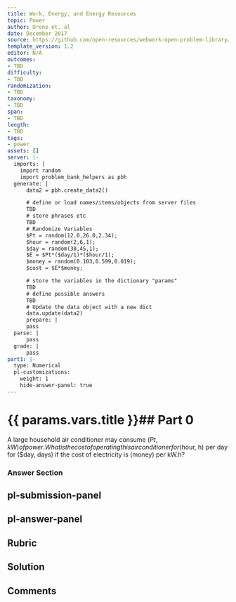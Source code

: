 ```yaml
---
title: Work, Energy, and Energy Resources
topic: Power
author: Urone et. al
date: December 2017
source: https://github.com/open-resources/webwork-open-problem-library/tree/master/Contrib/BrockPhysics/College_Physics_Urone/7.Work_Energy_and_Energy_Resources/7-07.Power/NU_U17_07_07_005.pg
template_version: 1.2
editor: N/A
outcomes:
- TBD
difficulty:
- TBD
randomization:
- TBD
taxonomy:
- TBD
span:
- TBD
length:
- TBD
tags:
- power
assets: []
server: |-
  imports: |
    import random
    import problem_bank_helpers as pbh
  generate: |
      data2 = pbh.create_data2()

      # define or load names/items/objects from server files
      TBD
      # store phrases etc
      TBD
      # Randomize Variables
      $Pt = random(12.0,26.0,2.34);
      $hour = random(2,6,1);
      $day = random(30,45,1);
      $E = $Pt*($day/1)*($hour/1);
      $money = random(0.103,0.599,0.019);
      $cost = $E*$money;

      # store the variables in the dictionary "params"
      TBD
      # define possible answers
      TBD
      # Update the data object with a new dict
      data.update(data2)
      prepare: |
      pass
  parse: |
      pass
  grade: |
      pass
part1: |-
  type: Numerical
  pl-customizations:
    weight: 1
    hide-answer-panel: true
---
```


# {{ params.vars.title }}## Part 0 
A large household air conditioner may consume ($Pt, kW) of power. What is the cost of operating this air conditioner for ($hour, h) per day for ($day, days) if the cost of electricity is $($money) per kW.h? 


### Answer Section 


## pl-submission-panel 


## pl-answer-panel 


## Rubric 


## Solution 


## Comments 


